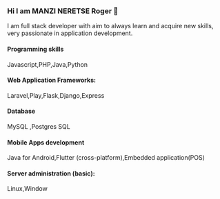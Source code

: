 ### Hi I am MANZI NERETSE Roger 👋
I am full stack developer 
with aim to always learn and
acquire new skills, very
passionate in application
development.

#### Programming skills
Javascript,PHP,Java,Python
#### Web Application Frameworks:
Laravel,Play,Flask,Django,Express
#### Database
MySQL ,Postgres SQL
#### Mobile Apps development
Java for Android,Flutter (cross-platform),Embedded application(POS)
#### Server administration (basic):
Linux,Window
